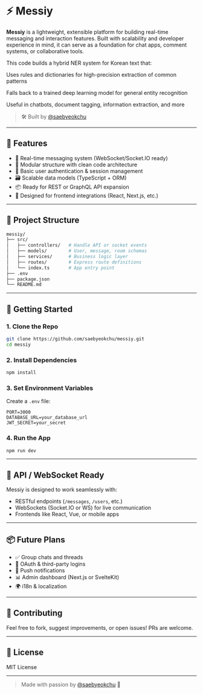 # ⚡ Messiy

**Messiy** is a lightweight, extensible platform for building real-time messaging and interaction features. Built with scalability and developer experience in mind, it can serve as a foundation for chat apps, comment systems, or collaborative tools.

This code builds a hybrid NER system for Korean text that:

Uses rules and dictionaries for high-precision extraction of common patterns

Falls back to a trained deep learning model for general entity recognition

Useful in chatbots, document tagging, information extraction, and more

> 🛠️ Built by [@saebyeokchu](https://github.com/saebyeokchu)

---

## 🌟 Features

- 💬 Real-time messaging system (WebSocket/Socket.IO ready)
- 🧩 Modular structure with clean code architecture
- 🔐 Basic user authentication & session management
- 🗃️ Scalable data models (TypeScript + ORM)
- 📦 Ready for REST or GraphQL API expansion
- 🔄 Designed for frontend integrations (React, Next.js, etc.)

---

## 📁 Project Structure

```bash
messiy/
├── src/
│   ├── controllers/   # Handle API or socket events
│   ├── models/        # User, message, room schemas
│   ├── services/      # Business logic layer
│   ├── routes/        # Express route definitions
│   └── index.ts       # App entry point
├── .env
├── package.json
└── README.md
```

---

## 🚀 Getting Started

### 1. Clone the Repo

```bash
git clone https://github.com/saebyeokchu/messiy.git
cd messiy
```

### 2. Install Dependencies

```bash
npm install
```

### 3. Set Environment Variables

Create a `.env` file:

```env
PORT=3000
DATABASE_URL=your_database_url
JWT_SECRET=your_secret
```

### 4. Run the App

```bash
npm run dev
```

---

## 🔌 API / WebSocket Ready

Messiy is designed to work seamlessly with:

- RESTful endpoints (`/messages`, `/users`, etc.)
- WebSockets (Socket.IO or WS) for live communication
- Frontends like React, Vue, or mobile apps

---

## 📦 Future Plans

- ✅ Group chats and threads
- 🔐 OAuth & third-party logins
- 📱 Push notifications
- 📊 Admin dashboard (Next.js or SvelteKit)
- 🌍 i18n & localization

---

## 🤝 Contributing

Feel free to fork, suggest improvements, or open issues! PRs are welcome.

---

## 📄 License

MIT License

---

> Made with passion by [@saebyeokchu](https://github.com/saebyeokchu) 🌅
